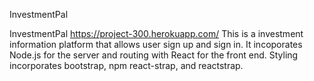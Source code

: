 InvestmentPal

InvestmentPal
 https://project-300.herokuapp.com/
This is a investment information platform that allows user sign up and sign in.  It incoporates Node.js for the server and routing
with React for the front end. Styling incorporates bootstrap, npm react-strap, and reactstrap. 
